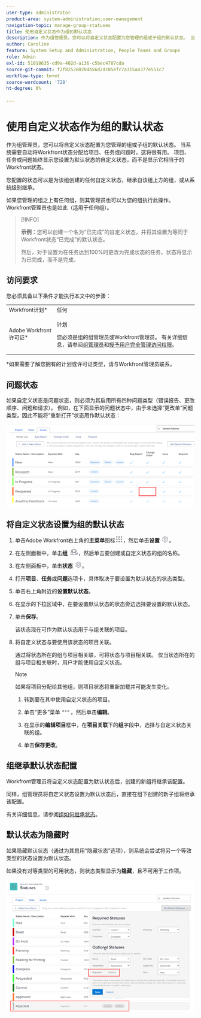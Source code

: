 ```yaml
---
user-type: administrator
product-area: system-administration;user-management
navigation-topic: manage-group-statuses
title: 使用自定义状态作为组的默认状态
description: 作为组管理员，您可以将自定义状态配置为您管理的组或子组的默认状态。 当系统需要自动将Workfront状态分配给项目、任务或问题时，这将很有用。 项目、任务或问题始终显示您设置为默认状态的自定义状态，而不是显示它相当于的Workfront状态。
author: Caroline
feature: System Setup and Administration, People Teams and Groups
role: Admin
exl-id: 51018635-cd9a-402d-a136-c5bec4707cda
source-git-commit: f2f825280204b56d2dc85efc7a315a4377e551c7
workflow-type: tm+mt
source-wordcount: '728'
ht-degree: 0%

---
```


# 使用自定义状态作为组的默认状态

作为组管理员，您可以将自定义状态配置为您管理的组或子组的默认状态。 当系统需要自动将Workfront状态分配给项目、任务或问题时，这将很有用。 项目、任务或问题始终显示您设置为默认状态的自定义状态，而不是显示它相当于的Workfront状态。

您配置的状态可以是为该组创建的任何自定义状态，继承自该组上方的组，或从系统级别继承。

如果您管理的组之上有任何组，则其管理员也可以为您的组执行此操作。 Workfront管理员也是如此（适用于任何组）。

>[!INFO]
>
>**示例：**&#x200B;您可以创建一个名为“已完成”的自定义状态，并将其设置为等同于Workfront状态“已完成”的默认状态。
>
>然后，对于设置为在任务达到100%时更改为完成状态的任务，状态将显示为已完成，而不是完成。

## 访问要求

您必须具备以下条件才能执行本文中的步骤：

<table style="table-layout:auto"> 
 <col> 
 <col> 
 <tbody> 
  <tr> 
   <td role="rowheader">Workfront计划*</td> 
   <td>任何</td> 
  </tr> 
  <tr> 
   <td role="rowheader">Adobe Workfront许可证*</td> 
   <td> <p>计划 </p> <p>您必须是组的组管理员或Workfront管理员。 有关详细信息，请参阅<a href="../../../administration-and-setup/manage-groups/group-roles/group-administrators.md" class="MCXref xref">组管理员</a>和<a href="../../../administration-and-setup/add-users/configure-and-grant-access/grant-a-user-full-administrative-access.md" class="MCXref xref">授予用户完全管理访问权限</a>。</p> </td> 
  </tr> 
 </tbody> 
</table>

&#42;如果需要了解您拥有的计划或许可证类型，请与Workfront管理员联系。

## 问题状态

如果自定义状态是问题状态，则必须为其启用所有四种问题类型（错误报告、更改顺序、问题和请求）。 例如，在下面显示的问题状态中，由于未选择“更改单”问题类型，因此不能将“重新打开”状态用作默认状态：

![](assets/all-4-issue-types-enabled.png)

## 将自定义状态设置为组的默认状态

1. 单击Adobe Workfront右上角的&#x200B;**主菜单**&#x200B;图标![](assets/main-menu-icon.png)，然后单击&#x200B;**设置** ![](assets/gear-icon-settings.png)。
1. 在左侧面板中，单击&#x200B;**组** ![](assets/groups-icon.png)，然后单击要创建或自定义状态的组的名称。
1. 在左侧面板中，单击&#x200B;**状态** ![](assets/gear-icon-settings.png)。
1. 打开&#x200B;**项目**、**任务**&#x200B;或&#x200B;**问题**&#x200B;选项卡，具体取决于要设置为默认状态的状态类型。
1. 单击右上角附近的&#x200B;**设置默认状态**。
1. 在显示的下拉区域中，在要设置默认状态的状态旁边选择要设置的默认状态。
1. 单击&#x200B;**保存**。

   该状态现在可作为默认状态用于与组关联的项目。

1. 将自定义状态与要使用该状态的项目关联。

   通过将状态所在的组与项目相关联，可将状态与项目相关联。 仅当状态所在的组与项目相关联时，用户才能使用自定义状态。

   >[!NOTE]
   >
   >如果将项目分配给其他组，则项目状态将重新加载并可能发生变化。

   1. 转到要在其中使用自定义状态的项目。
   1. 单击“更多”菜单![](assets/more-icon.png)，然后单击&#x200B;**编辑**。
   1. 在显示的&#x200B;**编辑项目**&#x200B;框中，在&#x200B;**项目关联**&#x200B;下的&#x200B;**组**&#x200B;字段中，选择与自定义状态关联的组。

   1. 单击&#x200B;**保存更改**。

## 组继承默认状态配置

Workfront管理员将自定义状态配置为默认状态后，创建的新组将继承该配置。

同样，组管理员将自定义状态设置为默认状态后，直接在组下创建的新子组将继承该配置。

有关详细信息，请参阅[组如何继承状态](../../../administration-and-setup/manage-groups/manage-group-statuses/how-groups-inherit-statuses.md)。

## 默认状态为隐藏时

如果隐藏默认状态（通过为其启用“隐藏状态”选项），则系统会尝试将另一个等效类型的状态设置为默认状态。

如果没有对等类型的可用状态，则状态类型显示为&#x200B;**隐藏**，且不可用于工作项。

![](assets/when-hide-default-status-no-equivalent.png)
